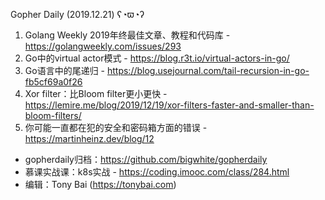 Gopher Daily (2019.12.21) ʕ◔ϖ◔ʔ

1. Golang Weekly 2019年终最佳文章、教程和代码库 - https://golangweekly.com/issues/293
2. Go中的virtual actor模式 - https://blog.r3t.io/virtual-actors-in-go/
3. Go语言中的尾递归 - https://blog.usejournal.com/tail-recursion-in-go-fb5cf69a0f26
4. Xor filter：比Bloom filter更小更快 - https://lemire.me/blog/2019/12/19/xor-filters-faster-and-smaller-than-bloom-filters/
5. 你可能一直都在犯的安全和密码箱方面的错误 - https://martinheinz.dev/blog/12

* gopherdaily归档：https://github.com/bigwhite/gopherdaily
* 慕课实战课：k8s实战 - https://coding.imooc.com/class/284.html
* 编辑：Tony Bai (https://tonybai.com)
